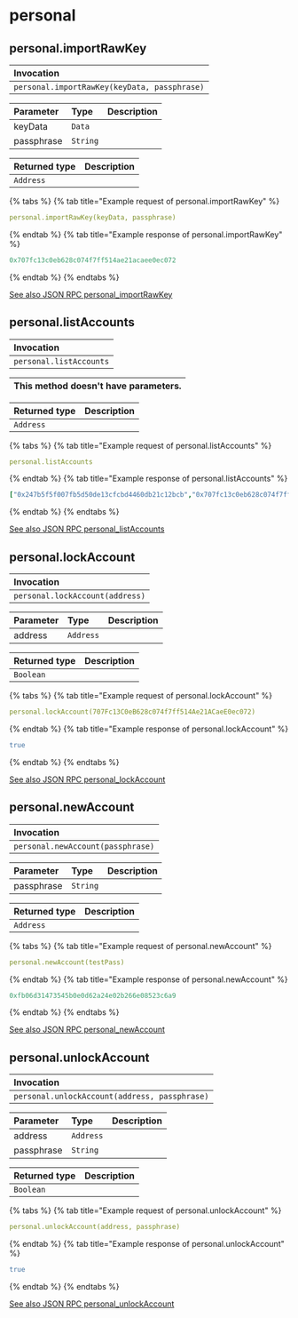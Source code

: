 # personal



## personal.importRawKey

| Invocation |
| :--- |
| `personal.importRawKey(keyData, passphrase)` |

| Parameter | Type | Description |
| :--- | :--- | :--- |
| keyData | `Data` |  |
| passphrase | `String` |  |

| Returned type | Description |
| :--- | :--- |
| `Address` |  |

{% tabs %}
{% tab title="Example request of personal.importRawKey" %}
```yaml
personal.importRawKey(keyData, passphrase)
```
{% endtab %}
{% tab title="Example response of personal.importRawKey" %}
```yaml
0x707fc13c0eb628c074f7ff514ae21acaee0ec072
```
{% endtab %}
{% endtabs %}

[See also JSON RPC personal_importRawKey](https://docs.nethermind.io/nethermind/ethereum-client/json-rpc/personal#personal_importrawkey)


## personal.listAccounts

| Invocation |
| :--- |
| `personal.listAccounts` |

| This method doesn't have parameters. |
| :--- |

| Returned type | Description |
| :--- | :--- |
| `Address` |  |

{% tabs %}
{% tab title="Example request of personal.listAccounts" %}
```yaml
personal.listAccounts
```
{% endtab %}
{% tab title="Example response of personal.listAccounts" %}
```yaml
["0x247b5f5f007fb5d50de13cfcbd4460db21c12bcb","0x707fc13c0eb628c074f7ff514ae21acaee0ec072"]
```
{% endtab %}
{% endtabs %}

[See also JSON RPC personal_listAccounts](https://docs.nethermind.io/nethermind/ethereum-client/json-rpc/personal#personal_listaccounts)


## personal.lockAccount

| Invocation |
| :--- |
| `personal.lockAccount(address)` |

| Parameter | Type | Description |
| :--- | :--- | :--- |
| address | `Address` |  |

| Returned type | Description |
| :--- | :--- |
| `Boolean` |  |

{% tabs %}
{% tab title="Example request of personal.lockAccount" %}
```yaml
personal.lockAccount(707Fc13C0eB628c074f7ff514Ae21ACaeE0ec072)
```
{% endtab %}
{% tab title="Example response of personal.lockAccount" %}
```yaml
true
```
{% endtab %}
{% endtabs %}

[See also JSON RPC personal_lockAccount](https://docs.nethermind.io/nethermind/ethereum-client/json-rpc/personal#personal_lockaccount)


## personal.newAccount

| Invocation |
| :--- |
| `personal.newAccount(passphrase)` |

| Parameter | Type | Description |
| :--- | :--- | :--- |
| passphrase | `String` |  |

| Returned type | Description |
| :--- | :--- |
| `Address` |  |

{% tabs %}
{% tab title="Example request of personal.newAccount" %}
```yaml
personal.newAccount(testPass)
```
{% endtab %}
{% tab title="Example response of personal.newAccount" %}
```yaml
0xfb06d31473545b0e0d62a24e02b266e08523c6a9
```
{% endtab %}
{% endtabs %}

[See also JSON RPC personal_newAccount](https://docs.nethermind.io/nethermind/ethereum-client/json-rpc/personal#personal_newaccount)


## personal.unlockAccount

| Invocation |
| :--- |
| `personal.unlockAccount(address, passphrase)` |

| Parameter | Type | Description |
| :--- | :--- | :--- |
| address | `Address` |  |
| passphrase | `String` |  |

| Returned type | Description |
| :--- | :--- |
| `Boolean` |  |

{% tabs %}
{% tab title="Example request of personal.unlockAccount" %}
```yaml
personal.unlockAccount(address, passphrase)
```
{% endtab %}
{% tab title="Example response of personal.unlockAccount" %}
```yaml
true
```
{% endtab %}
{% endtabs %}

[See also JSON RPC personal_unlockAccount](https://docs.nethermind.io/nethermind/ethereum-client/json-rpc/personal#personal_unlockaccount)
